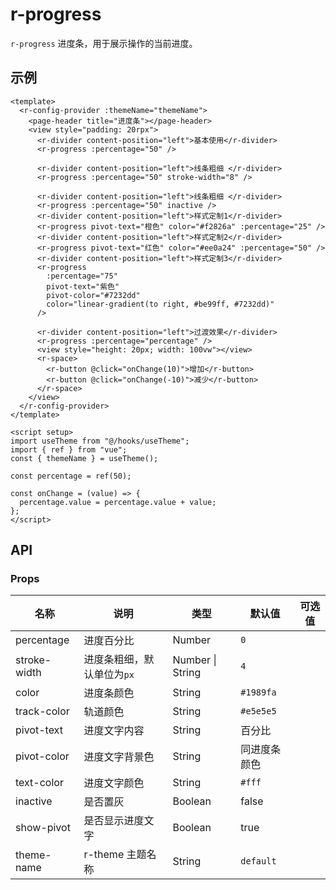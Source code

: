 <script setup>
  import {pathName} from '../components/hooks/usePath'
  pathName.value = 'pages/example/progress/progress'
 </script>

# r-progress

`r-progress` 进度条，用于展示操作的当前进度。

## 示例

```vue
<template>
  <r-config-provider :themeName="themeName">
    <page-header title="进度条"></page-header>
    <view style="padding: 20rpx">
      <r-divider content-position="left">基本使用</r-divider>
      <r-progress :percentage="50" />

      <r-divider content-position="left">线条粗细 </r-divider>
      <r-progress :percentage="50" stroke-width="8" />

      <r-divider content-position="left">线条粗细 </r-divider>
      <r-progress :percentage="50" inactive />
      <r-divider content-position="left">样式定制1</r-divider>
      <r-progress pivot-text="橙色" color="#f2826a" :percentage="25" />
      <r-divider content-position="left">样式定制2</r-divider>
      <r-progress pivot-text="红色" color="#ee0a24" :percentage="50" />
      <r-divider content-position="left">样式定制3</r-divider>
      <r-progress
        :percentage="75"
        pivot-text="紫色"
        pivot-color="#7232dd"
        color="linear-gradient(to right, #be99ff, #7232dd)"
      />

      <r-divider content-position="left">过渡效果</r-divider>
      <r-progress :percentage="percentage" />
      <view style="height: 20px; width: 100vw"></view>
      <r-space>
        <r-button @click="onChange(10)">增加</r-button>
        <r-button @click="onChange(-10)">减少</r-button>
      </r-space>
    </view>
  </r-config-provider>
</template>

<script setup>
import useTheme from "@/hooks/useTheme";
import { ref } from "vue";
const { themeName } = useTheme();

const percentage = ref(50);

const onChange = (value) => {
  percentage.value = percentage.value + value;
};
</script>
```

## API

### Props

| 名称         | 说明                       | 类型             | 默认值       | 可选值 |
| ------------ | -------------------------- | ---------------- | ------------ | ------ |
| percentage   | 进度百分比                 | Number           | `0`          |        |
| stroke-width | 进度条粗细，默认单位为`px` | Number \| String | `4`          |        |
| color        | 进度条颜色                 | String           | `#1989fa`    |        |
| track-color  | 轨道颜色                   | String           | `#e5e5e5`    |        |
| pivot-text   | 进度文字内容               | String           | 百分比       |        |
| pivot-color  | 进度文字背景色             | String           | 同进度条颜色 |        |
| text-color   | 进度文字颜色               | String           | `#fff`       |        |
| inactive     | 是否置灰                   | Boolean          | false        |        |
| show-pivot   | 是否显示进度文字           | Boolean          | true         |        |
| theme-name   | r-theme 主题名称           | String           | `default`    |        |

###
